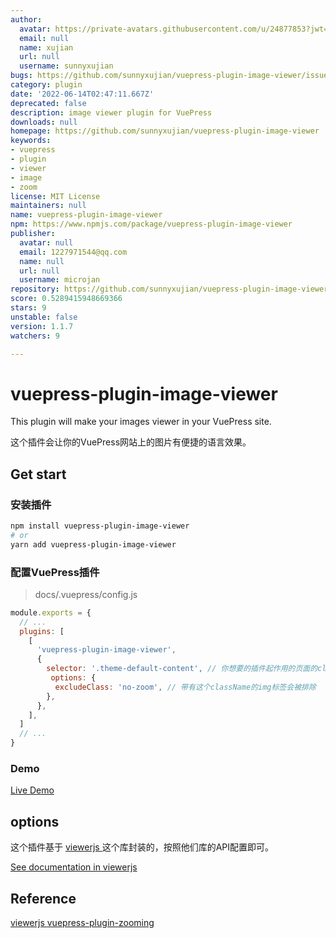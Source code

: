 ```yaml
---
author:
  avatar: https://private-avatars.githubusercontent.com/u/24877853?jwt=eyJhbGciOiJIUzI1NiIsInR5cCI6IkpXVCJ9.eyJpc3MiOiJnaXRodWIuY29tIiwiYXVkIjoicmF3LmdpdGh1YnVzZXJjb250ZW50LmNvbSIsImtleSI6ImtleTEiLCJleHAiOjE3MzQ2NzE5NDAsIm5iZiI6MTczNDY3MDc0MCwicGF0aCI6Ii91LzI0ODc3ODUzIn0.2fU_0A8i969aJeR1zRW75nbUNcMLvB9jlTRjUhyCovI&v=4
  email: null
  name: xujian
  url: null
  username: sunnyxujian
bugs: https://github.com/sunnyxujian/vuepress-plugin-image-viewer/issues
category: plugin
date: '2022-06-14T02:47:11.667Z'
deprecated: false
description: image viewer plugin for VuePress
downloads: null
homepage: https://github.com/sunnyxujian/vuepress-plugin-image-viewer
keywords:
- vuepress
- plugin
- viewer
- image
- zoom
license: MIT License
maintainers: null
name: vuepress-plugin-image-viewer
npm: https://www.npmjs.com/package/vuepress-plugin-image-viewer
publisher:
  avatar: null
  email: 1227971544@qq.com
  name: null
  url: null
  username: microjan
repository: https://github.com/sunnyxujian/vuepress-plugin-image-viewer
score: 0.5289415948669366
stars: 9
unstable: false
version: 1.1.7
watchers: 9

---
```


# vuepress-plugin-image-viewer

This plugin will make your images viewer in your VuePress site.  

这个插件会让你的VuePress网站上的图片有便捷的语言效果。

## Get start
### 安装插件
```sh
npm install vuepress-plugin-image-viewer
# or
yarn add vuepress-plugin-image-viewer
```
### 配置VuePress插件
> docs/.vuepress/config.js
```js
module.exports = {
  // ...
  plugins: [
    [
      'vuepress-plugin-image-viewer',
      {
        selector: '.theme-default-content', // 你想要的插件起作用的页面的class或id
         options: {
          excludeClass: 'no-zoom', // 带有这个className的img标签会被排除
        },
      },
    ],
  ]
  // ...
}
```
### Demo
[ Live Demo ](http://xujian.site/vuepress-plugin-image-viewer/)


## options
这个插件基于 [ viewerjs ](https://github.com/fengyuanchen/viewerjs) 这个库封装的，按照他们库的API配置即可。  

[See documentation in viewerjs](https://github.com/fengyuanchen/viewerjs#options)

## Reference

[ viewerjs ](https://github.com/fengyuanchen/viewerjs)
[ vuepress-plugin-zooming ](https://github.com/vuepress/vuepress-community/tree/main/packages/vuepress-plugin-zooming)

